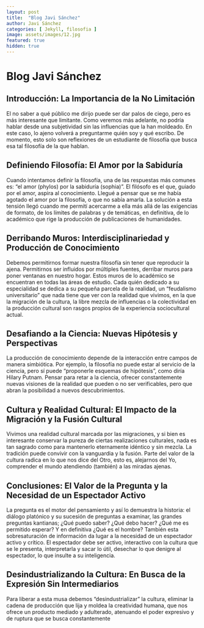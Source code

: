 ```yaml
---
layout: post
title:  "Blog Javi Sánchez"
author: Javi Sánchez
categories: [ Jekyll, filosofia ]
image: assets/images/12.jpg
featured: true
hidden: true
---
```


# Blog Javi Sánchez

## Introducción: La Importancia de la No Limitación

El no saber a qué público me dirijo puede ser dar palos de ciego, pero es más interesante que limitante. Como veremos más adelante, no podría hablar desde una subjetividad sin las influencias que la han moldeado. En este caso, lo ajeno volverá a preguntarme quién soy y qué escribo. De momento, esto solo son reflexiones de un estudiante de filosofía que busca esa tal filosofía de la que hablan.

## Definiendo Filosofía: El Amor por la Sabiduría

Cuando intentamos definir la filosofía, una de las respuestas más comunes es: “el amor (phylos) por la sabiduría (sophia)”. El filósofo es el que, guiado por el amor, aspira al conocimiento. Llegué a pensar que se me había agotado el amor por la filosofía, o que no sabía amarla. La solución a esta tensión llegó cuando me permití acercarme a ella más allá de las exigencias de formato, de los límites de palabras y de temáticas, en definitiva, de lo académico que rige la producción de publicaciones de humanidades.

## Derribando Muros: Interdisciplinariedad y Producción de Conocimiento

Debemos permitirnos formar nuestra filosofía sin tener que reproducir la ajena. Permitirnos ser influidos por múltiples fuentes, derribar muros para poner ventanas en nuestro hogar. Estos muros de lo académico se encuentran en todas las áreas de estudio. Cada quién dedicado a su especialidad se dedica a su pequeña parcela de la realidad, un “feudalismo universitario” que nada tiene que ver con la realidad que vivimos, en la que la migración de la cultura, la libre mezcla de influencias o la colectividad en la producción cultural son rasgos propios de la experiencia sociocultural actual.

## Desafiando a la Ciencia: Nuevas Hipótesis y Perspectivas

La producción de conocimiento depende de la interacción entre campos de manera simbiótica. Por ejemplo, la filosofía no puede estar al servicio de la ciencia, pero sí puede “proponerle esquemas de hipótesis”, como diría Hilary Putnam. Pensar para retar a la ciencia, ofrecer constantemente nuevas visiones de la realidad que pueden o no ser verificables, pero que abran la posibilidad a nuevos descubrimientos.

## Cultura y Realidad Cultural: El Impacto de la Migración y la Fusión Cultural

Vivimos una realidad cultural marcada por las migraciones, y si bien es interesante conservar la pureza de ciertas realizaciones culturales, nada es tan sagrado como para mantenerlo eternamente idéntico y sin mezcla. La tradición puede convivir con la vanguardia y la fusión. Parte del valor de la cultura radica en lo que nos dice del Otro, esto es, alejarnos del Yo, comprender el mundo atendiendo (también) a las miradas ajenas.

## Conclusiones: El Valor de la Pregunta y la Necesidad de un Espectador Activo

La pregunta es el motor del pensamiento y así lo demuestra la historia: el diálogo platónico y su sucesión de preguntas a examinar, las grandes preguntas kantianas; ¿Qué puedo saber? ¿Qué debo hacer? ¿Qué me es permitido esperar? Y en definitiva ¿Qué es el hombre? También esta sobresaturación de información da lugar a la necesidad de un espectador activo y crítico. El espectador debe ser activo, interactivo con la cultura que se le presenta, interpretarla y sacar lo útil, desechar lo que denigre al espectador, lo que insulte a su inteligencia.

## Desindustrializando la Cultura: En Busca de la Expresión Sin Intermediarios

Para liberar a esta musa debemos “desindustrializar” la cultura, eliminar la cadena de producción que lija y moldea la creatividad humana, que nos ofrece un producto mediado y adulterado, atenuando el poder expresivo y de ruptura que se busca constantemente
